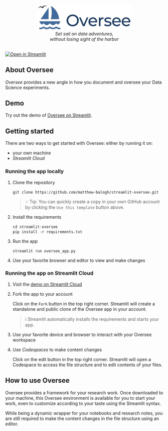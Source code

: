 <div align="center">
  <img src="assets/logo_full.png" alt="Oversee Logo" width="300"/>
  <div>
   <em>Set sail on data adventures,</br>without losing sight of the harbor</em>
  </div>
<div> </div>
</div>

[![Open in Streamlit](https://static.streamlit.io/badges/streamlit_badge_black_white.svg)](https://oversee.streamlit.app)

## About Oversee

*Oversee* provides a new angle in how you document and oversee your Data Science experiments.

## Demo

Try out the demo of [Oversee on Streamlit](https://oversee.streamlit.app).

## Getting started

There are two ways to get started with Oversee: either by running it on:

* your own machine
* *Streamlit Cloud*

### Running the app locally

1. Clone the repository

   ```
   git clone https://github.com/matthew-balogh/streamlit-oversee.git
   ```

   > 💡 Tip: You can quickly create a copy in your own GitHub account by clicking the `Use this template` button above.

2. Install the requirements

   ```
   cd streamlit-oversee
   pip install -r requirements.txt
   ```

3. Run the app

   ```
   streamlit run oversee_app.py
   ```

4. Use your favorite browser and editor to view and make changes

### Running the app on Streamlit Cloud

1. Visit the [demo on Streamlit Cloud](https://oversee.streamlit.app)
2. Fork the app to your account
   
   Click on the `Fork` button in the top right corner. Streamlit will create a standalone and public clone of the Oversee app in your account.

   > ℹ️ Streamlit automatically installs the requirements and starts your app.

3. Use your favorite device and browser to interact with your Oversee workspace
4. Use *Codespaces* to make content changes

   Click on the edit button in the top right corner. Streamlit will open a Codespace to access the file structure and to edit contents of your files.

## How to use Oversee

Oversee provides a framework for your research work. Once downloaded to your machine, this Oversee environment is available for you to start your work, even to customize according to your taste using the Streamlit syntax.

While being a dynamic wrapper for your notebooks and research notes, you are still required to make the content changes in the file structure using an editor.